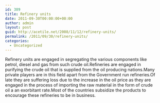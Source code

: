 ```yaml
---
id: 389
title: Refinery units
date: 2011-09-30T00:00:00+00:00
author: admin
layout: post
guid: http://acetile.net/2008/11/12/refinery-units/
permalink: /2011/09/30/refinery-units/
categories:
  - Uncategorized
---
```

Refinery units are engaged in segregating the various components like petrol, diesel and gas from such crude oil.Refineries are engaged in purifying the crude oil that is supplied from the oil producing nations.Many private players are in this field apart from the Government run refineries.Of late they are suffering loss due to the increase in the oil price as they are engaged in the process of importing the raw material in the form of crude oil a an exorbitant rate.Most of the countries subsidize the products to encourage these refineries to be in business.